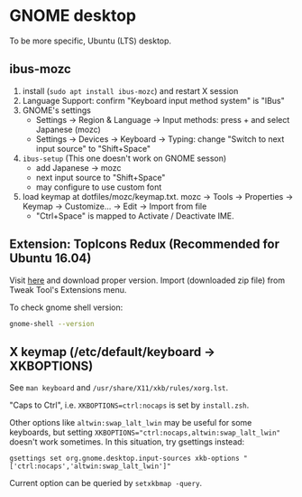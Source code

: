 # GNOME desktop

To be more specific, Ubuntu (LTS) desktop.

## ibus-mozc
1. install (`sudo apt install ibus-mozc`) and restart X session
1. Language Support: confirm "Keyboard input method system" is "IBus"
1. GNOME's settings
    * Settings -> Region & Language -> Input methods: press + and select Japanese (mozc)
    * Settings -> Devices -> Keyboard -> Typing: change "Switch to next input source" to "Shift+Space"
1. `ibus-setup` (This one doesn't work on GNOME sesson)
    * add Japanese -> mozc
    * next input source to "Shift+Space"
    * may configure to use custom font
1. load keymap at dotfiles/mozc/keymap.txt. mozc -> Tools -> Properties -> Keymap -> Customize... -> Edit -> Import from file
    * "Ctrl+Space" is mapped to Activate / Deactivate IME.

## Extension: TopIcons Redux (Recommended for Ubuntu 16.04)
Visit [here](https://extensions.gnome.org/extension/1497/topicons-redux/) and
download proper version.
Import (downloaded zip file) from Tweak Tool's Extensions menu.

To check gnome shell version:

```bash
gnome-shell --version
```

## X keymap (/etc/default/keyboard -> XKBOPTIONS)
See `man keyboard` and `/usr/share/X11/xkb/rules/xorg.lst`.

"Caps to Ctrl", i.e. `XKBOPTIONS=ctrl:nocaps` is set by `install.zsh`.

Other options like `altwin:swap_lalt_lwin` may be useful for some keyboards,
but setting `XKBOPTIONS="ctrl:nocaps,altwin:swap_lalt_lwin"` doesn't work sometimes.
In this situation, try gsettings instead:
```
gsettings set org.gnome.desktop.input-sources xkb-options "['ctrl:nocaps','altwin:swap_lalt_lwin']"
```

Current option can be queried by `setxkbmap -query`.
